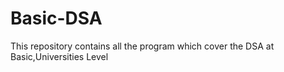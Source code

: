 # Basic-DSA
This repository contains all the program which cover the DSA at Basic,Universities Level
